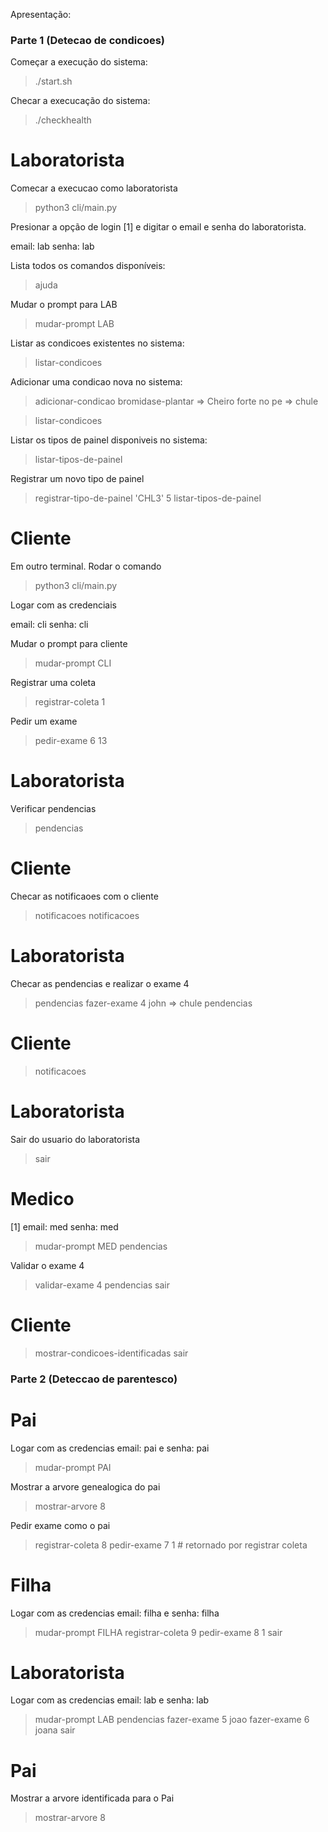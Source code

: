 Apresentação: 

### Parte 1 (Detecao de condicoes)

Começar a execução do sistema:

> ./start.sh

Checar a execucação do sistema:

> ./checkhealth

# Laboratorista

Comecar a execucao como laboratorista

> python3 cli/main.py

Presionar a opção de login [1] e digitar o email
e senha do laboratorista.

email: lab
senha: lab

Lista todos os comandos disponíveis:

> ajuda

Mudar o prompt para LAB

> mudar-prompt LAB

Listar as condicoes existentes no sistema:

> listar-condicoes

Adicionar uma condicao nova no sistema:

> adicionar-condicao bromidase-plantar 
=> Cheiro forte no pe
=> chule

> listar-condicoes

Listar os tipos de painel disponiveis no sistema:

> listar-tipos-de-painel

Registrar um novo tipo de painel

> registrar-tipo-de-painel 'CHL3' 5
> listar-tipos-de-painel

# Cliente

Em outro terminal. Rodar o comando

> python3 cli/main.py

Logar com as credenciais

email: cli
senha: cli

Mudar o prompt para cliente

> mudar-prompt CLI 

Registrar uma coleta 

> registrar-coleta 1

Pedir um exame

> pedir-exame 6 13

# Laboratorista

Verificar pendencias

> pendencias

# Cliente

Checar as notificaoes com o cliente

> notificacoes
> notificacoes

# Laboratorista 

Checar as pendencias e realizar o exame 4

> pendencias
> fazer-exame 4 john
=> chule
> pendencias

# Cliente 

> notificacoes

# Laboratorista

Sair do usuario do laboratorista 

> sair

# Medico

[1] email: med senha: med

> mudar-prompt MED
> pendencias

Validar o exame 4

> validar-exame 4
> pendencias
> sair

# Cliente 

> mostrar-condicoes-identificadas
> sair

### Parte 2 (Deteccao de parentesco)

# Pai

Logar com as credencias email: pai e senha: pai

> mudar-prompt PAI

Mostrar a arvore genealogica do pai

> mostrar-arvore 8

Pedir exame como o pai

> registrar-coleta 8
> pedir-exame 7 1 # retornado por registrar coleta


# Filha  

Logar com as credencias email: filha e senha: filha 

> mudar-prompt FILHA
> registrar-coleta 9
> pedir-exame 8 1
> sair

# Laboratorista

Logar com as credencias email: lab e senha: lab 

> mudar-prompt LAB
> pendencias
> fazer-exame 5 joao
> fazer-exame 6 joana
> sair

# Pai 

Mostrar a arvore identificada para o Pai

> mostrar-arvore 8
